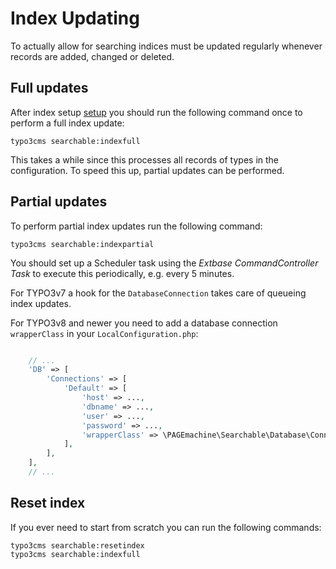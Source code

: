 # Index Updating

To actually allow for searching indices must be updated regularly whenever records are added, changed or deleted.

## Full updates

After index setup [setup](index-setup.md) you should run the following command once to perform a full index update:

    typo3cms searchable:indexfull

This takes a while since this processes all records of types in the configuration. To speed this up, partial updates can be performed.

## Partial updates

To perform partial index updates run the following command:

    typo3cms searchable:indexpartial

You should set up a Scheduler task using the _Extbase CommandController Task_ to execute this periodically, e.g. every 5 minutes.

For TYPO3v7 a hook for the `DatabaseConnection` takes care of queueing index updates.

For TYPO3v8 and newer you need to add a database connection `wrapperClass` in your `LocalConfiguration.php`:


```php

    // ...
    'DB' => [
        'Connections' => [
            'Default' => [
                'host' => ...,
                'dbname' => ...,
                'user' => ...,
                'password' => ...,
                'wrapperClass' => \PAGEmachine\Searchable\Database\Connection::class,
            ],
        ],
    ],
    // ...
```

## Reset index

If you ever need to start from scratch you can run the following commands:

    typo3cms searchable:resetindex
    typo3cms searchable:indexfull
